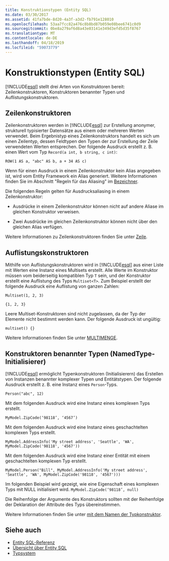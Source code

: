 ```yaml
---
title: Konstruktionstypen (Entity SQL)
ms.date: 03/30/2017
ms.assetid: 41fa7bde-8d20-4a3f-a3d2-fb791e128010
ms.openlocfilehash: 53aa7fcc82a476c8b8bd87b059e08bee6741c0d9
ms.sourcegitcommit: 0be8a279af6d8a43e03141e349d3efd5d35f8767
ms.translationtype: MT
ms.contentlocale: de-DE
ms.lasthandoff: 04/18/2019
ms.locfileid: "59073779"
---
```

# <a name="constructing-types-entity-sql"></a>Konstruktionstypen (Entity SQL)
[!INCLUDE[esql](../../../../../../includes/esql-md.md)] stellt drei Arten von Konstruktoren bereit: Zeilenkonstruktoren, Konstruktoren benannter Typen und Auflistungskonstruktoren.  
  
## <a name="row-constructors"></a>Zeilenkonstruktoren  
 Zeilenkonstruktoren werden in [!INCLUDE[esql](../../../../../../includes/esql-md.md)] zur Erstellung anonymer, strukturell typisierter Datensätze aus einem oder mehreren Werten verwendet. Beim Ergebnistyp eines Zeilenkonstruktors handelt es sich um einen Zeilentyp, dessen Feldtypen den Typen der zur Erstellung der Zeile verwendeten Werten entsprechen. Der folgende Ausdruck erstellt z. B. einen Wert vom Typ `Record(a int, b string, c int)`:  
  
 `ROW(1 AS a, "abc" AS b, a + 34 AS c)`  
  
 Wenn für einen Ausdruck in einem Zeilenkonstruktor kein Alias angegeben ist, wird vom Entity Framework ein Alias generiert. Weitere Informationen finden Sie im Abschnitt "Regeln für das Aliasing" im [Bezeichner](../../../../../../docs/framework/data/adonet/ef/language-reference/identifiers-entity-sql.md).  
  
 Die folgenden Regeln gelten für Ausdrucksaliasing in einem Zeilenkonstruktor:  
  
-   Ausdrücke in einem Zeilenkonstruktor können nicht auf andere Aliase im gleichen Konstruktor verweisen.  
  
-   Zwei Ausdrücke im gleichen Zeilenkonstruktor können nicht über den gleichen Alias verfügen.  
  
 Weitere Informationen zu Zeilenkonstruktoren finden Sie unter [Zeile](../../../../../../docs/framework/data/adonet/ef/language-reference/row-entity-sql.md).  
  
## <a name="collection-constructors"></a>Auflistungskonstruktoren  
 Mithilfe von Auflistungskonstruktoren wird in [!INCLUDE[esql](../../../../../../includes/esql-md.md)] aus einer Liste mit Werten eine Instanz eines Multisets erstellt. Alle Werte im Konstruktor müssen vom beiderseitig kompatiblen Typ `T` sein, und der Konstruktor erstellt eine Auflistung des Typs `Multiset<T>`. Zum Beispiel erstellt der folgende Ausdruck eine Auflistung von ganzen Zahlen:  
  
 `Multiset(1, 2, 3)`  
  
 `{1, 2, 3}`  
  
 Leere Multiset-Konstruktoren sind nicht zugelassen, da der Typ der Elemente nicht bestimmt werden kann. Der folgende Ausdruck ist ungültig:  
  
 `multiset() {}`  
  
 Weitere Informationen finden Sie unter [MULTIMENGE](../../../../../../docs/framework/data/adonet/ef/language-reference/multiset-entity-sql.md).  
  
## <a name="named-type-constructors-namedtype-initializers"></a>Konstruktoren benannter Typen (NamedType-Initialisierer)  
 [!INCLUDE[esql](../../../../../../includes/esql-md.md)] ermöglicht Typenkonstruktoren (Initialisierern) das Erstellen von Instanzen benannter komplexer Typen und Entitätstypen. Der folgende Ausdruck erstellt z. B. eine Instanz eines `Person`-Typs.  
  
 `Person("abc", 12)`  
  
 Mit dem folgenden Ausdruck wird eine Instanz eines komplexen Typs erstellt.  
  
 `MyModel.ZipCode(‘98118’, ‘4567’)`  
  
 Mit dem folgenden Ausdruck wird eine Instanz eines geschachtelten komplexen Typs erstellt.  
  
 `MyModel.AddressInfo('My street address', 'Seattle', 'WA', MyModel.ZipCode('98118', '4567'))`  
  
 Mit dem folgenden Ausdruck wird eine Instanz einer Entität mit einem geschachtelten komplexen Typ erstellt.  
  
 `MyModel.Person("Bill", MyModel.AddressInfo('My street address', 'Seattle', 'WA', MyModel.ZipCode('98118', '4567')))`  
  
 Im folgenden Beispiel wird gezeigt, wie eine Eigenschaft eines komplexen Typs mit NULL initialisiert wird. `MyModel.ZipCode(‘98118’, null)`  
  
 Die Reihenfolge der Argumente des Konstruktors sollten mit der Reihenfolge der Deklaration der Attribute des Typs übereinstimmen.  
  
 Weitere Informationen finden Sie unter [mit dem Namen der Typkonstruktor](../../../../../../docs/framework/data/adonet/ef/language-reference/named-type-constructor-entity-sql.md).  
  
## <a name="see-also"></a>Siehe auch

- [Entity SQL-Referenz](../../../../../../docs/framework/data/adonet/ef/language-reference/entity-sql-reference.md)
- [Übersicht über Entity SQL](../../../../../../docs/framework/data/adonet/ef/language-reference/entity-sql-overview.md)
- [Typsystem](../../../../../../docs/framework/data/adonet/ef/language-reference/type-system-entity-sql.md)
